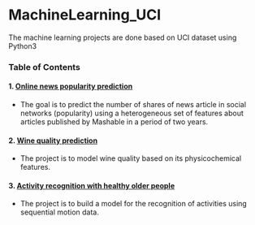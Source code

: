 # MachineLearning_UCI

The machine learning projects are done based on UCI dataset using Python3

### Table of Contents
#### 1. [Online news popularity prediction](http://webcache.googleusercontent.com/search?q=cache:http://archive.ics.uci.edu/ml/datasets/Online%2BNews%2BPopularity)

* The goal is to predict the number of shares of news article in social networks (popularity) using a heterogeneous set of features about articles published by Mashable in a period of two years.

#### 2. [Wine quality prediction](https://archive.ics.uci.edu/ml/datasets/wine+quality)

* The project is to model wine quality based on its physicochemical features.


#### 3. [Activity recognition with healthy older people](https://archive.ics.uci.edu/ml/datasets/Activity+recognition+with+healthy+older+people+using+a+batteryless+wearable+sensor)

* The project is to build a model for the recognition of activities using sequential motion data.
